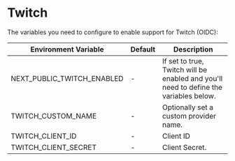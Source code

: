 # Twitch

The variables you need to configure to enable support for Twitch (OIDC):

| Environment Variable         | Default | Description                                                                                        |
| ---------------------------- | ------- |----------------------------------------------------------------------------------------------------|
| NEXT_PUBLIC_TWITCH_ENABLED | -       | If set to true, Twitch will be enabled and you'll need to define the variables below. |
| TWITCH_CUSTOM_NAME         | -       | Optionally set a custom provider name.                                                             |
| TWITCH_CLIENT_ID           | -       | Client ID                                                                                          |
| TWITCH_CLIENT_SECRET       | -       | Client Secret.                                                                                     |
